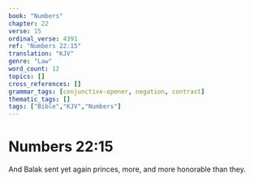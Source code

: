 ```yaml
---
book: "Numbers"
chapter: 22
verse: 15
ordinal_verse: 4391
ref: "Numbers 22:15"
translation: "KJV"
genre: "Law"
word_count: 12
topics: []
cross_references: []
grammar_tags: [conjunctive-opener, negation, contrast]
thematic_tags: []
tags: ["Bible","KJV","Numbers"]
---
```


# Numbers 22:15

And Balak sent yet again princes, more, and more honorable than they.
